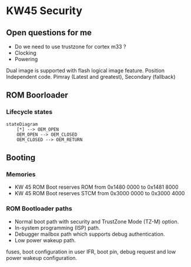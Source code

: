 # KW45 Security

## Open questions for me

- Do we need to use trustzone for cortex m33 ?
- Clocking
- Powering

Dual image is supported with flash logical image feature.
Position Independent code.
Pimray (Latest and greatest), Secondary (fallback)

## ROM Boorloader

### Lifecycle states

```mermaid
stateDiagram
    [*] --> OEM_OPEN
    OEM_OPEN --> OEM_CLOSED
    OEM_CLOSED --> OEM_RETURN
```

## Booting

### Memories

- KW 45 ROM Boot reserves ROM  from 0x1480 0000 to 0x1481 8000
- KW 45 ROM Boot reserves STCM from 0x3000 0000 to 0x3000 4000

### ROM Bootloader paths

- Normal boot path with security and TrustZone Mode (TZ-M) option.
- In-system programming (ISP) path.
- Debugger mailbox path which supports debug authentication.
- Low power wakeup path.

fuses, boot configuration in user IFR, boot pin, debug request and low power
wakeup configuration.

